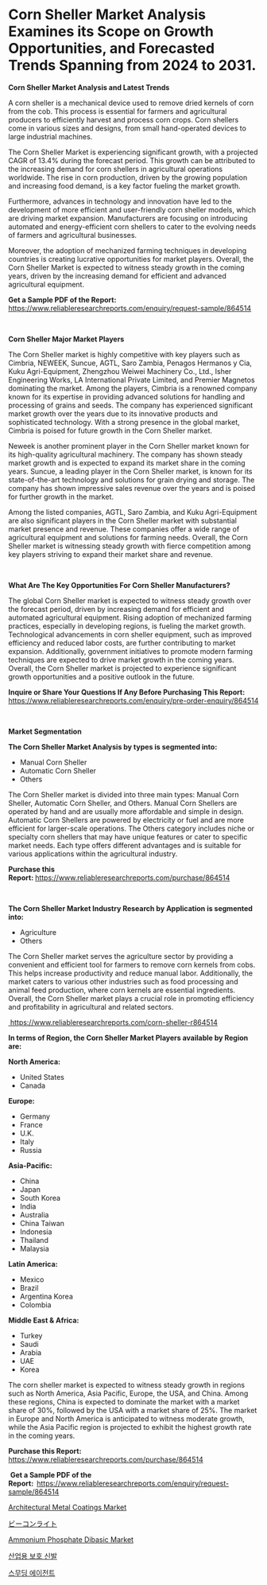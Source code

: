 <p><h1>Corn Sheller Market Analysis Examines its Scope on Growth Opportunities, and Forecasted Trends Spanning from 2024 to 2031.</h1></p><p><strong>Corn Sheller Market Analysis and Latest Trends</strong></p>
<p><p>A corn sheller is a mechanical device used to remove dried kernels of corn from the cob. This process is essential for farmers and agricultural producers to efficiently harvest and process corn crops. Corn shellers come in various sizes and designs, from small hand-operated devices to large industrial machines.</p><p>The Corn Sheller Market is experiencing significant growth, with a projected CAGR of 13.4% during the forecast period. This growth can be attributed to the increasing demand for corn shellers in agricultural operations worldwide. The rise in corn production, driven by the growing population and increasing food demand, is a key factor fueling the market growth.</p><p>Furthermore, advances in technology and innovation have led to the development of more efficient and user-friendly corn sheller models, which are driving market expansion. Manufacturers are focusing on introducing automated and energy-efficient corn shellers to cater to the evolving needs of farmers and agricultural businesses.</p><p>Moreover, the adoption of mechanized farming techniques in developing countries is creating lucrative opportunities for market players. Overall, the Corn Sheller Market is expected to witness steady growth in the coming years, driven by the increasing demand for efficient and advanced agricultural equipment.</p></p>
<p><strong>Get a Sample PDF of the Report:&nbsp;</strong> <a href="https://www.reliableresearchreports.com/enquiry/request-sample/864514">https://www.reliableresearchreports.com/enquiry/request-sample/864514</a></p>
<p>&nbsp;</p>
<p><strong>Corn Sheller Major Market Players</strong></p>
<p><p>The Corn Sheller market is highly competitive with key players such as Cimbria, NEWEEK, Suncue, AGTL, Saro Zambia, Penagos Hermanos y Cia, Kuku Agri-Equipment, Zhengzhou Weiwei Machinery Co., Ltd., Isher Engineering Works, LA International Private Limited, and Premier Magnetos dominating the market. Among the players, Cimbria is a renowned company known for its expertise in providing advanced solutions for handling and processing of grains and seeds. The company has experienced significant market growth over the years due to its innovative products and sophisticated technology. With a strong presence in the global market, Cimbria is poised for future growth in the Corn Sheller market.</p><p>Neweek is another prominent player in the Corn Sheller market known for its high-quality agricultural machinery. The company has shown steady market growth and is expected to expand its market share in the coming years. Suncue, a leading player in the Corn Sheller market, is known for its state-of-the-art technology and solutions for grain drying and storage. The company has shown impressive sales revenue over the years and is poised for further growth in the market.</p><p>Among the listed companies, AGTL, Saro Zambia, and Kuku Agri-Equipment are also significant players in the Corn Sheller market with substantial market presence and revenue. These companies offer a wide range of agricultural equipment and solutions for farming needs. Overall, the Corn Sheller market is witnessing steady growth with fierce competition among key players striving to expand their market share and revenue.</p></p>
<p>&nbsp;</p>
<p><strong>What Are The Key Opportunities For Corn Sheller Manufacturers?</strong></p>
<p><p>The global Corn Sheller market is expected to witness steady growth over the forecast period, driven by increasing demand for efficient and automated agricultural equipment. Rising adoption of mechanized farming practices, especially in developing regions, is fueling the market growth. Technological advancements in corn sheller equipment, such as improved efficiency and reduced labor costs, are further contributing to market expansion. Additionally, government initiatives to promote modern farming techniques are expected to drive market growth in the coming years. Overall, the Corn Sheller market is projected to experience significant growth opportunities and a positive outlook in the future.</p></p>
<p><strong>Inquire or Share Your Questions If Any Before Purchasing This Report:</strong> <a href="https://www.reliableresearchreports.com/enquiry/pre-order-enquiry/864514">https://www.reliableresearchreports.com/enquiry/pre-order-enquiry/864514</a></p>
<p>&nbsp;</p>
<p><strong>Market Segmentation</strong></p>
<p><strong>The Corn Sheller Market Analysis by types is segmented into:</strong></p>
<p><ul><li>Manual Corn Sheller</li><li>Automatic Corn Sheller</li><li>Others</li></ul></p>
<p><p>The Corn Sheller market is divided into three main types: Manual Corn Sheller, Automatic Corn Sheller, and Others. Manual Corn Shellers are operated by hand and are usually more affordable and simple in design. Automatic Corn Shellers are powered by electricity or fuel and are more efficient for larger-scale operations. The Others category includes niche or specialty corn shellers that may have unique features or cater to specific market needs. Each type offers different advantages and is suitable for various applications within the agricultural industry.</p></p>
<p><strong>Purchase this Report:&nbsp;</strong><a href="https://www.reliableresearchreports.com/purchase/864514">https://www.reliableresearchreports.com/purchase/864514</a></p>
<p>&nbsp;</p>
<p><strong>The Corn Sheller Market Industry Research by Application is segmented into:</strong></p>
<p><ul><li>Agriculture</li><li>Others</li></ul></p>
<p><p>The Corn Sheller market serves the agriculture sector by providing a convenient and efficient tool for farmers to remove corn kernels from cobs. This helps increase productivity and reduce manual labor. Additionally, the market caters to various other industries such as food processing and animal feed production, where corn kernels are essential ingredients. Overall, the Corn Sheller market plays a crucial role in promoting efficiency and profitability in agricultural and related sectors.</p></p>
<p><a href="https://www.reliableresearchreports.com/corn-sheller-r864514">&nbsp;https://www.reliableresearchreports.com/corn-sheller-r864514</a></p>
<p><strong>In terms of Region, the Corn Sheller Market Players available by Region are:</strong></p>
<p>
    <p> <strong> North America: </strong>
        <ul>
            <li>United States</li>
            <li>Canada</li>
        </ul>
        </p> 
    <p> <strong> Europe: </strong>
        <ul>
            <li>Germany</li>
            <li>France</li>
            <li>U.K.</li>
            <li>Italy</li>
            <li>Russia</li>
        </ul>
        </p> 
    <p> <strong> Asia-Pacific: </strong>
        <ul>
            <li>China</li>
            <li>Japan</li>
            <li>South Korea</li>
            <li>India</li>
            <li>Australia</li>
            <li>China Taiwan</li>
            <li>Indonesia</li>
            <li>Thailand</li>
            <li>Malaysia</li>
        </ul>
        </p> 
    <p> <strong> Latin America: </strong>
        <ul>
            <li>Mexico</li>
            <li>Brazil</li>
            <li>Argentina Korea</li>
            <li>Colombia</li>
        </ul>
        </p> 
    <p> <strong> Middle East & Africa: </strong>
        <ul>
            <li>Turkey</li>
            <li>Saudi</li>
            <li>Arabia</li>
            <li>UAE</li>
            <li>Korea</li>
        </ul>
    </p>
    </p>
<p><p>The corn sheller market is expected to witness steady growth in regions such as North America, Asia Pacific, Europe, the USA, and China. Among these regions, China is expected to dominate the market with a market share of 30%, followed by the USA with a market share of 25%. The market in Europe and North America is anticipated to witness moderate growth, while the Asia Pacific region is projected to exhibit the highest growth rate in the coming years.</p></p>
<p><strong>Purchase this Report: </strong><a href="https://www.reliableresearchreports.com/purchase/864514">https://www.reliableresearchreports.com/purchase/864514</a></p>
<p>&nbsp;<strong>Get a Sample PDF of the Report:&nbsp;&nbsp;</strong><a href="https://www.reliableresearchreports.com/enquiry/request-sample/864514">https://www.reliableresearchreports.com/enquiry/request-sample/864514</a></p>
<p><strong></strong></p>
<p><p><a href="https://issuu.com/reportprime-2/docs/architectural-metal-coatings-market-size-2030.pptx">Architectural Metal Coatings Market</a></p><p><a href="https://github.com/joaejkdzgyljvo6/Market-Research-Report-List-1/blob/main/295244132900.md">ビーコンライト</a></p><p><a href="https://issuu.com/reportprime-2/docs/ammonium-phosphate-dibasic-market-size-2030.pptx">Ammonium Phosphate Dibasic Market</a></p><p><a href="https://github.com/Maeennan456456/Market-Research-Report-List-1/blob/main/231488030112.md">산업용 보호 신발</a></p><p><a href="https://github.com/royErdmtyan906778/Market-Research-Report-List-1/blob/main/938990630113.md">스무딩 에이전트</a></p></p>